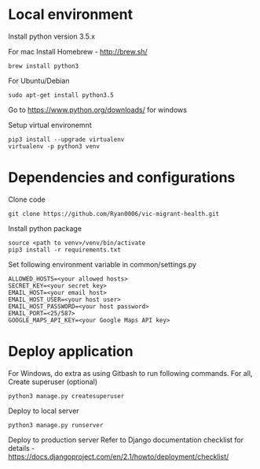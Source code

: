 # Local environment
Install python version 3.5.x

For mac Install Homebrew - http://brew.sh/
```
brew install python3
```
For Ubuntu/Debian
```
sudo apt-get install python3.5
```
Go to https://www.python.org/downloads/ for windows

Setup virtual environemnt
```
pip3 install --upgrade virtualenv
virtualenv -p python3 venv
```

# Dependencies and configurations
Clone code
```
git clone https://github.com/Ryan0006/vic-migrant-health.git
```
Install python package
```
source <path to venv>/venv/bin/activate
pip3 install -r requirements.txt
```
Set following environment variable in common/settings.py
```
ALLOWED_HOSTS=<your allowed hosts>
SECRET_KEY=<your secret key>
EMAIL_HOST=<your email host>
EMAIL_HOST_USER=<your host user>
EMAIL_HOST_PASSWORD=<your host password>
EMAIL_PORT=<25/587>
GOOGLE_MAPS_API_KEY=<your Google Maps API key>
```

# Deploy application
For Windows, do extra as using Gitbash to run following commands.
For all,
Create superuser (optional)
```
python3 manage.py createsuperuser
```
Deploy to local server
```
python3 manage.py runserver
```
Deploy to production server
Refer to Django documentation checklist for details -  https://docs.djangoproject.com/en/2.1/howto/deployment/checklist/
